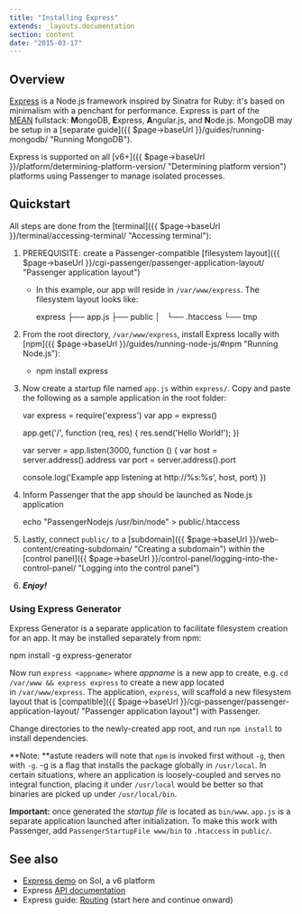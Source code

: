```yaml
---
title: "Installing Express"
extends: _layouts.documentation
section: content
date: "2015-03-17"
---
```


## Overview

[Express](http://expressjs.com/) is a Node.js framework inspired by Sinatra for Ruby: it's based on minimalism with a penchant for performance. Express is part of the [MEAN](http://mean.io) fullstack: **M**ongoDB, **E**xpress, **A**ngular.js, and **N**ode.js. MongoDB may be setup in a [separate guide]({{ $page->baseUrl }}/guides/running-mongodb/ "Running MongoDB").

Express is supported on all [v6+]({{ $page->baseUrl }}/platform/determining-platform-version/ "Determining platform version") platforms using Passenger to manage isolated processes.

## Quickstart

All steps are done from the [terminal]({{ $page->baseUrl }}/terminal/accessing-terminal/ "Accessing terminal"):

1. PREREQUISITE: create a Passenger-compatible [filesystem layout]({{ $page->baseUrl }}/cgi-passenger/passenger-application-layout/ "Passenger application layout")
    - In this example, our app will reside in `/var/www/express`. The filesystem layout looks like:
        
        express
        ├── app.js
        ├── public
        │   └── .htaccess
        └── tmp
        
2. From the root directory, `/var/www/express`, install Express locally with [npm]({{ $page->baseUrl }}/guides/running-node-js/#npm "Running Node.js"):
    - npm install express
        
3. Now create a startup file named `app.js` within `express/`. Copy and paste the following as a sample application in the root folder:
    
    var express = require('express')
    var app = express()
    
    app.get('/', function (req, res) {
     res.send('Hello World!');
    })
    
    var server = app.listen(3000, function () {
     var host = server.address().address
     var port = server.address().port
    
     console.log('Example app listening at http://%s:%s', host, port)
    })
    
4. Inform Passenger that the app should be launched as Node.js application
    
    echo "PassengerNodejs /usr/bin/node" > public/.htaccess
    
5. Lastly, connect `public/` to a [subdomain]({{ $page->baseUrl }}/web-content/creating-subdomain/ "Creating a subdomain") within the [control panel]({{ $page->baseUrl }}/control-panel/logging-into-the-control-panel/ "Logging into the control panel")
6. _**Enjoy!**_

### Using Express Generator

Express Generator is a separate application to facilitate filesystem creation for an app. It may be installed separately from npm:

npm install -g express-generator

Now run `express <appname>` where _appname_ is a new app to create, e.g. `cd /var/www && express express` to create a new app located in `/var/www/express`. The application, `express`, will scaffold a new filesystem layout that is [compatible]({{ $page->baseUrl }}/cgi-passenger/passenger-application-layout/ "Passenger application layout") with Passenger.

Change directories to the newly-created app root, and run `npm install` to install dependencies.

**Note: **astute readers will note that `npm` is invoked first without `-g`, then with `-g`. -g is a flag that installs the package globally in `/usr/local`. In certain situations, where an application is loosely-coupled and serves no integral function, placing it under `/usr/local` would be better so that binaries are picked up under `/usr/local/bin`.

**Important:** once generated the _startup file_ is located as `bin/www`. `app.js` is a separate application launched after initialization. To make this work with Passenger, add `PassengerStartupFile www/bin` to `.htaccess` in `public/`.

## See also

- [Express demo](http://express.sandbox.apiscp.com/) on Sol, a v6 platform
- Express [API documentation](http://expressjs.com/api.html)
- Express guide: [Routing](http://expressjs.com/guide/routing.html) (start here and continue onward)
